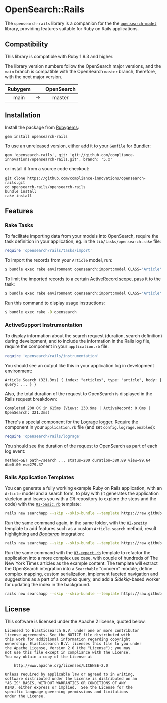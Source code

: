 # OpenSearch::Rails

The `opensearch-rails` library is a companion for the
the [`opensearch-model`](https://github.com/compliance-innovations/opensearch-rails/tree/main/opensearch-model)
library, providing features suitable for Ruby on Rails applications.

## Compatibility

This library is compatible with Ruby 1.9.3 and higher.

The library version numbers follow the OpenSearch major versions, and the `main` branch
is compatible with the OpenSearch `master` branch, therefore, with the next major version.

| Rubygem       |   | OpenSearch    |
|:-------------:|:-:| :-----------: |
| main          | → | master        |

## Installation

Install the package from [Rubygems](https://rubygems.org):

    gem install opensearch-rails

To use an unreleased version, either add it to your `Gemfile` for [Bundler](http://bundler.io):

    gem 'opensearch-rails', git: 'git://github.com/compliance-innovations/opensearch-rails.git', branch: '5.x'

or install it from a source code checkout:

    git clone https://github.com/compliance-innovations/opensearch-rails.git
    cd opensearch-rails/opensearch-rails
    bundle install
    rake install

## Features

### Rake Tasks

To facilitate importing data from your models into OpenSearch, require the task definition in your application,
eg. in the `lib/tasks/opensearch.rake` file:

```ruby
require 'opensearch/rails/tasks/import'
```

To import the records from your `Article` model, run:

```bash
$ bundle exec rake environment opensearch:import:model CLASS='Article'
```

To limit the imported records to a certain
ActiveRecord [scope](http://guides.rubyonrails.org/active_record_querying.html#scopes),
pass it to the task:

```bash
$ bundle exec rake environment opensearch:import:model CLASS='Article' SCOPE='published'
```

Run this command to display usage instructions:

```bash
$ bundle exec rake -D opensearch
```

### ActiveSupport Instrumentation

To display information about the search request (duration, search definition) during development,
and to include the information in the Rails log file, require the component in your `application.rb` file:

```ruby
require 'opensearch/rails/instrumentation'
```

You should see an output like this in your application log in development environment:

    Article Search (321.3ms) { index: "articles", type: "article", body: { query: ... } }

Also, the total duration of the request to OpenSearch is displayed in the Rails request breakdown:

    Completed 200 OK in 615ms (Views: 230.9ms | ActiveRecord: 0.0ms | OpenSearch: 321.3ms)

There's a special component for the [Lograge](https://github.com/roidrage/lograge) logger.
Require the component in your `application.rb` file (and set `config.lograge.enabled`):

```ruby
require 'opensearch/rails/lograge'
```

You should see the duration of the request to OpenSearch as part of each log event:

    method=GET path=/search ... status=200 duration=380.89 view=99.64 db=0.00 es=279.37

### Rails Application Templates

You can generate a fully working example Ruby on Rails application, with an `Article` model and a search form,
to play with (it generates the application skeleton and leaves you with a _Git_ repository to explore the
steps and the code) with the
[`01-basic.rb`](https://github.com/compliance-innovations/opensearch-rails/blob/main/opensearch-rails/lib/rails/templates/01-basic.rb) template:

```bash
rails new searchapp --skip --skip-bundle --template https://raw.github.com/compliance-innovations/opensearch-rails/main/opensearch-rails/lib/rails/templates/01-basic.rb
```

Run the same command again, in the same folder, with the
[`02-pretty`](https://github.com/compliance-innovations/opensearch-rails/blob/main/opensearch-rails/lib/rails/templates/02-pretty.rb)
template to add features such as a custom `Article.search` method, result highlighting and
[_Bootstrap_](http://getbootstrap.com) integration:

```bash
rails new searchapp --skip --skip-bundle --template https://raw.github.com/compliance-innovations/opensearch-rails/main/opensearch-rails/lib/rails/templates/02-pretty.rb
```

Run the same command with the [`03-expert.rb`](https://github.com/compliance-innovations/opensearch-rails/blob/main/opensearch-rails/lib/rails/templates/03-expert.rb)
template to refactor the application into a more complex use case,
with couple of hundreds of The New York Times articles as the example content.
The template will extract the OpenSearch integration into a `Searchable` "concern" module,
define complex mapping, custom serialization, implement faceted navigation and suggestions as a part of
a complex query, and add a _Sidekiq_-based worker for updating the index in the background.

```bash
rails new searchapp --skip --skip-bundle --template https://raw.github.com/compliance-innovations/opensearch-rails/main/opensearch-rails/lib/rails/templates/03-expert.rb
```

## License

This software is licensed under the Apache 2 license, quoted below.

    Licensed to Elasticsearch B.V. under one or more contributor
    license agreements. See the NOTICE file distributed with
    this work for additional information regarding copyright
    ownership. Elasticsearch B.V. licenses this file to you under
    the Apache License, Version 2.0 (the "License"); you may
    not use this file except in compliance with the License.
    You may obtain a copy of the License at
    
    	http://www.apache.org/licenses/LICENSE-2.0
    
    Unless required by applicable law or agreed to in writing,
    software distributed under the License is distributed on an
    "AS IS" BASIS, WITHOUT WARRANTIES OR CONDITIONS OF ANY
    KIND, either express or implied.  See the License for the
    specific language governing permissions and limitations
    under the License.
